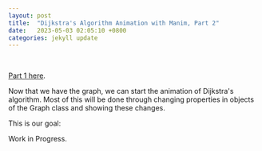 ```yaml
---
layout: post
title:  "Dijkstra's Algorithm Animation with Manim, Part 2"
date:   2023-05-03 02:05:10 +0800
categories: jekyll update
---
```

&nbsp;

[Part 1 here][part-1].

Now that we have the graph, we can start the animation of Dijkstra's algorithm.
Most of this will be done through changing properties in objects of the Graph class and showing these changes.

This is our goal:

Work in Progress.

[part-1]: https://kevtool.github.io/ECE374_Video/jekyll/update/2023/04/22/p1.html